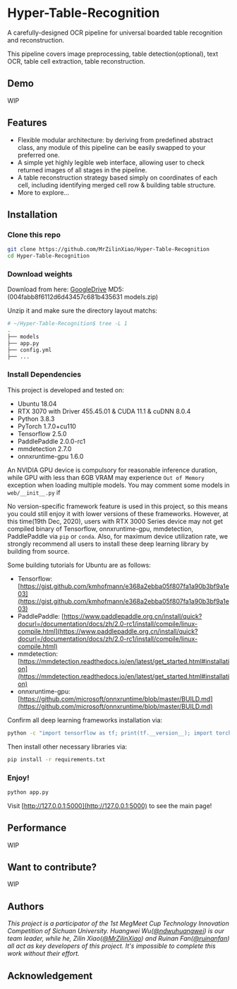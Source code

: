 # Hyper-Table-Recognition

A carefully-designed OCR pipeline for universal boarded table recognition and reconstruction.

This pipeline covers image preprocessing, table detection(optional), text OCR, table cell extraction, table reconstruction.

## Demo
WIP

## Features

- Flexible modular architecture: by deriving from predefined abstract class, any module of this pipeline can be easily swapped to your preferred one.
- A simple yet highly legible web interface, allowing user to check returned images of all stages in the pipeline.
- A table reconstruction strategy based simply on coordinates of each cell, including identifying merged cell row & building table structure.
- More to explore...

## Installation

### Clone this repo
```bash
git clone https://github.com/MrZilinXiao/Hyper-Table-Recognition
cd Hyper-Table-Recognition
```

### Download weights
Download from here: [GoogleDrive](https://drive.google.com/file/d/10NynXURJP2y1M7ScB0lzXnWcXba30PhM/view?usp=sharing) MD5: (004fabb8f6112d6d43457c681b435631  models.zip)

Unzip it and make sure the directory layout matchs:
```bash
# ~/Hyper-Table-Recognition$ tree -L 1
.
├── models
├── app.py
├── config.yml
├── ...
```

### Install Dependencies

This project is developed and tested on:

- Ubuntu 18.04
- RTX 3070 with Driver 455.45.01 & CUDA 11.1 & cuDNN 8.0.4
- Python 3.8.3
- PyTorch 1.7.0+cu110
- Tensorflow 2.5.0
- PaddlePaddle 2.0.0-rc1
- mmdetection 2.7.0
- onnxruntime-gpu 1.6.0

An NVIDIA GPU device is compulsory for reasonable inference duration, while GPU with less than 6GB VRAM may experience `Out of Memory` exception when loading multiple models. You may comment some models in `web/__init__.py` if

No version-specific framework feature is used in this project, so this means you could still enjoy it with lower versions of these frameworks. However, at this time(19th Dec, 2020), users with RTX 3000 Series device may not get compiled binary of Tensorflow, onnxruntime-gpu, mmdetection, PaddlePaddle via `pip` or `conda`. Also, for maximum device utilization rate, we strongly recommend all users to install these deep learning library by building from source.

Some building tutorials for Ubuntu are as follows:

- Tensorflow: [https://gist.github.com/kmhofmann/e368a2ebba05f807fa1a90b3bf9a1e03](https://gist.github.com/kmhofmann/e368a2ebba05f807fa1a90b3bf9a1e03)
- PaddlePaddle: [https://www.paddlepaddle.org.cn/install/quick?docurl=/documentation/docs/zh/2.0-rc1/install/compile/linux-compile.html](https://www.paddlepaddle.org.cn/install/quick?docurl=/documentation/docs/zh/2.0-rc1/install/compile/linux-compile.html)
- mmdetection: [https://mmdetection.readthedocs.io/en/latest/get_started.html#installation](https://mmdetection.readthedocs.io/en/latest/get_started.html#installation)
- onnxruntime-gpu: [https://github.com/microsoft/onnxruntime/blob/master/BUILD.md](https://github.com/microsoft/onnxruntime/blob/master/BUILD.md)

Confirm all deep learning frameworks installation via:
```bash
python -c "import tensorflow as tf; print(tf.__version__); import torch; print(torch.__version__); import paddle; print(paddle.__version__); import onnxruntime as rt; print(rt.__version__); import mmdets; print(mmdet.__version__)"
```

Then install other necessary libraries via:
```bash
pip install -r requirements.txt
```

### Enjoy!

```bash 
python app.py
```

Visit [http://127.0.0.1:5000](http://127.0.0.1:5000) to see the main page!

## Performance
WIP

## Want to contribute?
WIP

## Authors

*This project is a participator of the 1st MegMeet Cup Technology Innovation Competition of Sichuan University. Huangwei Wu([@ndwuhuangwei](https://github.com/ndwuhuangwei)) is our team leader, while he, Zilin Xiao([@MrZilinXiao](https://github.com/MrZilinXiao)) and Ruinan Fan([@ruinanfan](https://github.com/ruinanfan)) all act as key developers of this project. It's impossible to complete this work without their effort.*

## Acknowledgement
